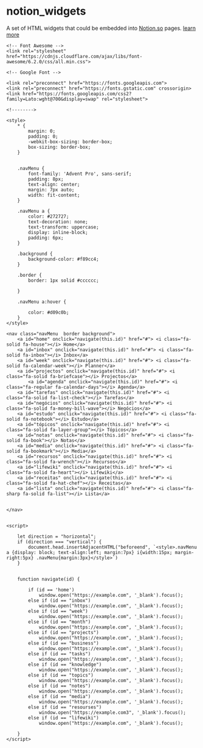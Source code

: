 # notion_widgets
A set of HTML widgets that could be embedded into [Notion.so](https://www.notion.so/) pages.
[learn more](https://blog.shorouk.dev/notion-widgets-gallery/)
<!DOCTYPE html>
<html>

<head>

	<!-- Font Awesome -->
	<link rel="stylesheet" href="https://cdnjs.cloudflare.com/ajax/libs/font-awesome/6.2.0/css/all.min.css">

	<!-- Google Font -->

	<link rel="preconnect" href="https://fonts.googleapis.com">
	<link rel="preconnect" href="https://fonts.gstatic.com" crossorigin>
	<link href="https://fonts.googleapis.com/css2?family=Lato:wght@700&display=swap" rel="stylesheet">

	<!-------->

	<style>
		* {
			margin: 0;
			padding: 0;
			-webkit-box-sizing: border-box;
			box-sizing: border-box;
		}


		.navMenu {
			font-family: 'Advent Pro', sans-serif;
			padding: 8px;
			text-align: center;
			margin: 7px auto;
			width: fit-content;
		}

		.navMenu a {
			color: #272727;
			text-decoration: none;
			text-transform: uppercase;
			display: inline-block;
			padding: 6px;
		}

		.background {
			background-color: #f89cc4;
		}

		.border {
			border: 1px solid #cccccc;

		}

		.navMenu a:hover {

			color: #d09c0b;
		}
	</style>
</head>

<body>

	<nav class="navMenu  border background">
		<a id="home" onclick="navigate(this.id)" href="#"> <i class="fa-solid fa-house"></i> Home</a>
		<a id="inbox" onclick="navigate(this.id)" href="#"> <i class="fa-solid fa-inbox"></i> Inbox</a>
		<a id="week" onclick="navigate(this.id)" href="#"> <i class="fa-solid fa-calendar-week"></i> Planner</a>
		<a id="projectos" onclick="navigate(this.id)" href="#"> <i class="fa-solid fa-briefcase"></i> Projectos</a>
            <a id="agenda" onclick="navigate(this.id)" href="#"> <i class="fa-regular fa-calendar-days"></i> Agenda</a>
		<a id="tarefas" onclick="navigate(this.id)" href="#"> <i class="fa-solid fa-list-check"></i> Tarefas</a>
		<a id="negócios" onclick="navigate(this.id)" href="#"> <i class="fa-solid fa-money-bill-wave"></i> Negócios</a>
		<a id="estudo" onclick="navigate(this.id)" href="#"> <i class="fa-solid fa-notebook"></i> Estudo</a>
		<a id="tópicos" onclick="navigate(this.id)" href="#"> <i class="fa-solid fa-layer-group"></i> Tópicos</a>
		<a id="notas" onclick="navigate(this.id)" href="#"> <i class="fa-solid fa-book"></i> Notas</a>
		<a id="media" onclick="navigate(this.id)" href="#"> <i class="fa-solid fa-bookmark"></i> Media</a>
		<a id="recursos" onclick="navigate(this.id)" href="#"> <i class="fa-solid fa-wrench"></i> Recursos</a>
		<a id="lifewiki" onclick="navigate(this.id)" href="#"> <i class="fa-solid fa-heart"></i> Lifewiki</a>
		<a id="receitas" onclick="navigate(this.id)" href="#"> <i class="fa-solid fa-hat-chef"></i> Receitas</a>
		<a id="lista" onclick="navigate(this.id)" href="#"> <i class="fa-sharp fa-solid fa-list"></i> Lista</a>


	</nav>


	<script>

		let direction = "horizontal";
		if (direction === "vertical") {
			document.head.insertAdjacentHTML("beforeend", `<style>.navMenu a {display: block; text-align:left; margin:7px} i{width:15px; margin-right:5px} .navMenu{margin:3px}</style>`)
		}


		function navigate(id) {

			if (id == 'home')
				window.open("https://example.com", '_blank').focus();
			else if (id == "inbox")
				window.open("https://example.com", '_blank').focus();
			else if (id == "week")
				window.open("https://example.com", '_blank').focus();
			else if (id == "month")
				window.open("https://example.com", '_blank').focus();
			else if (id == "projects")
				window.open("https://example.com", '_blank').focus();
			else if (id == "business")
				window.open("https://example.com", '_blank').focus();
			else if (id == "tasks")
				window.open("https://example.com", '_blank').focus();
			else if (id == "knowledge")
				window.open("https://example.com", '_blank').focus();
			else if (id == "topics")
				window.open("https://example.com", '_blank').focus();
			else if (id == "notes")
				window.open("https://example.com", '_blank').focus();
			else if (id == "media")
				window.open("https://example.com", '_blank').focus();
			else if (id == "resourses")
				window.open("https://example.com3", '_blank').focus();
			else if (id == "lifewiki")
				window.open("https://example.com", '_blank').focus();

		}
	</script>


</body>

</html>

